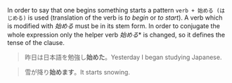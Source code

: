 In order to say that one begins something starts a pattern `verb + 始める (はじめる)` is used (translation of the verb is *to begin* or *to start*). A verb which is modified with *始める* must be in its stem form.
In order to conjugate the whole expression only the helper verb *始める** is changed, so it defines the tense of the clause.
>昨日は日本語を勉強し**始めた**。Yesterday I began studying Japanese.

>雪が降り**始めます**。It starts snowing.